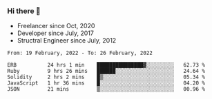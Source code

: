 ### Hi there 👋

- Freelancer since Oct, 2020
- Developer since July, 2017
- Structral Engineer since July, 2012

<!--START_SECTION:waka-->
```text
From: 19 February, 2022 - To: 26 February, 2022

ERB          24 hrs 1 min    ███████████████▓░░░░░░░░░   62.73 % 
Ruby         9 hrs 26 mins   ██████░░░░░░░░░░░░░░░░░░░   24.64 % 
Solidity     2 hrs 2 mins    █▒░░░░░░░░░░░░░░░░░░░░░░░   05.34 % 
JavaScript   1 hr 36 mins    █░░░░░░░░░░░░░░░░░░░░░░░░   04.20 % 
JSON         21 mins         ▒░░░░░░░░░░░░░░░░░░░░░░░░   00.96 % 
```
<!--END_SECTION:waka-->
